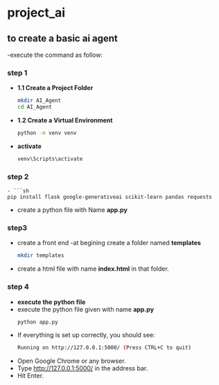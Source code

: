 # project_ai
## to create a basic ai agent
-execute the command as follow:
### **step 1**
- **1.1 Create a Project Folder**
  ```sh
  mkdir AI_Agent
  cd AI_Agent
- **1.2 Create a Virtual Environment**
   ```sh
   python -m venv venv
 - **activate**
    ```sh
    venv\Scripts\activate
### **step 2**
    - ```sh
    pip install flask google-generativeai scikit-learn pandas requests
- create a python file with Name **app.py**
### **step3**
- create a front end
-at begining create a folder named **templates**
  ```sh
  mkdir templates
- create a html file with name **index.html** in that folder.
### **step 4**
- **execute the python file**
- execute the python file given with name **app.py**
   ```sh
   python app.py
- If everything is set up correctly, you should see:
  ```sh
  Running on http://127.0.0.1:5000/ (Press CTRL+C to quit)
- Open Google Chrome or any browser.
- Type http://127.0.0.1:5000/ in the address bar.
- Hit Enter.




 

   
 
